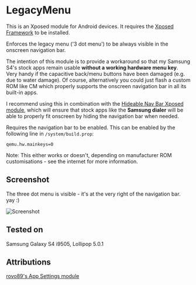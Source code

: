LegacyMenu
==========

This is an Xposed module for Android devices. It requires the [Xposed Framework](http://forum.xda-developers.com/xposed/xposed-installer-versions-changelog-t2714053) to be installed.

Enforces the legacy menu ('3 dot menu') to be always visible in the onscreen navigation bar.

The intention of this module is to provide a workaround so that my Samsung S4's stock apps remain usable **without a working hardware menu key**. Very handy if the capacitive back/menu buttons have been damaged (e.g. due to water damage). Of course, alternatively you could just flash a custom ROM like CM which properly supports the onscreen navigation bar in all its built-in apps.

I recommend using this in combination with the [Hideable Nav Bar Xposed module](http://repo.xposed.info/module/ztc1997.hideablenavbar), which will ensure that stock apps like the **Samsung dialer** will be able to properly fit onscreen by hiding the navigation bar when needed.

Requires the navigation bar to be enabled. This can be enabled by the following line in `/system/build.prop`:

    qemu.hw.mainkeys=0

Note: This either works or doesn't, depending on manufacturer ROM customisations - see the internet for more information.

## Screenshot

The three dot menu is visible - it's at the very right of the navigation bar. yay :)

![Screenshot](https://dl2.pushbulletusercontent.com/yj6HryeS3C9xoLifoR8OFTdOPJLnsvxO/Screenshot_2015-11-17-21-12-52.png)

## Tested on
Samsung Galaxy S4 i9505, Lollipop 5.0.1

## Attributions
[rovo89's App Settings module](https://github.com/rovo89/XposedAppSettings)
